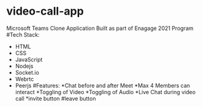 # video-call-app
Microsoft Teams  Clone Application Built as part of Enagage 2021 Program
#Tech Stack:
* HTML
* CSS
* JavaScript
* Nodejs
* Socket.io
* Webrtc
* Peerjs
#Features:
*Chat before and after Meet
*Max 4 Members can interact
*Toggling of Video
*Toggling of Audio
*Live Chat during video call
*invite button
#leave button
